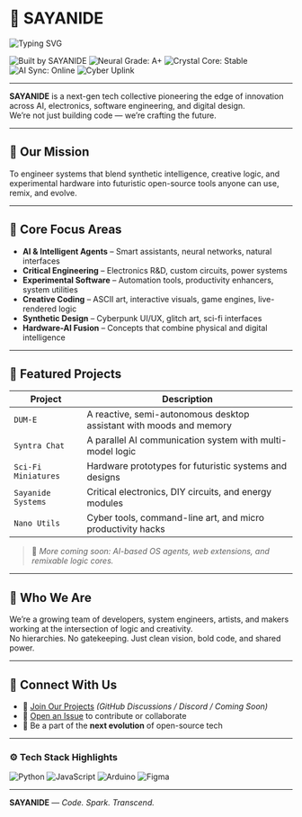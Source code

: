 # 🧠 SAYANIDE

<img src="https://readme-typing-svg.herokuapp.com?font=Fira+Code&pause=1000&color=1976D2&center=true&vCenter=true&width=600&lines=SayanideNX;Explode+Ordinary%2C+Ignite+Intelligence;Sayanide+-+Code%2C+Create%2C+Dominate;Built+to+Break+Limits;Sayanide%3A+Where+Madness+Meets+Logic;Synthetically+Engineered%2C+Organically+Brilliant;Not+Just+Code+-+It's+a+Catalyst" alt="Typing SVG" align="center" />

![Built by SAYANIDE](https://img.shields.io/badge/built%20by-SAYANIDE-0a0a0a?style=for-the-badge&logo=react)
![Neural Grade: A+](https://img.shields.io/badge/neural_grade-A%2B-blueviolet?style=for-the-badge&logo=openai)
![Crystal Core: Stable](https://img.shields.io/badge/crystal_core-stable-blue?style=for-the-badge&logo=powerbi)
![AI Sync: Online](https://img.shields.io/badge/AI_sync-online-green?style=for-the-badge&logo=neovim)
![Cyber Uplink](https://img.shields.io/badge/cyber_uplink-enabled-00ffff?style=for-the-badge&logo=cloudflare)

---

**SAYANIDE** is a next-gen tech collective pioneering the edge of innovation across AI, electronics, software engineering, and digital design.  
We’re not just building code — we’re crafting the future.

---

## 🚀 Our Mission

To engineer systems that blend synthetic intelligence, creative logic, and experimental hardware into futuristic open-source tools anyone can use, remix, and evolve.

---

## 🔬 Core Focus Areas

- **AI & Intelligent Agents** – Smart assistants, neural networks, natural interfaces  
- **Critical Engineering** – Electronics R&D, custom circuits, power systems  
- **Experimental Software** – Automation tools, productivity enhancers, system utilities  
- **Creative Coding** – ASCII art, interactive visuals, game engines, live-rendered logic  
- **Synthetic Design** – Cyberpunk UI/UX, glitch art, sci-fi interfaces  
- **Hardware-AI Fusion** – Concepts that combine physical and digital intelligence  

---

## 🧪 Featured Projects

| Project        | Description |
|----------------|-------------|
| `DUM-E`        | A reactive, semi-autonomous desktop assistant with moods and memory |
| `Syntra Chat`  | A parallel AI communication system with multi-model logic |
| `Sci-Fi Miniatures` | Hardware prototypes for futuristic systems and designs |
| `Sayanide Systems` | Critical electronics, DIY circuits, and energy modules |
| `Nano Utils`   | Cyber tools, command-line art, and micro productivity hacks |

> 🔧 *More coming soon: AI-based OS agents, web extensions, and remixable logic cores.*

---

## 🌌 Who We Are

We’re a growing team of developers, system engineers, artists, and makers working at the intersection of logic and creativity.  
No hierarchies. No gatekeeping. Just clean vision, bold code, and shared power.

---

## 📡 Connect With Us

- 🔗 [Join Our Projects](#) *(GitHub Discussions / Discord / Coming Soon)*  
- 💬 [Open an Issue](#) to contribute or collaborate  
- 🌱 Be a part of the **next evolution** of open-source tech  

---

### ⚙️ Tech Stack Highlights

![Python](https://img.shields.io/badge/Python-3776AB?style=for-the-badge&logo=python&logoColor=white)
![JavaScript](https://img.shields.io/badge/JavaScript-F7DF1E?style=for-the-badge&logo=javascript&logoColor=black)
![Arduino](https://img.shields.io/badge/Arduino-00979D?style=for-the-badge&logo=arduino&logoColor=white)
![Figma](https://img.shields.io/badge/Figma-000000?style=for-the-badge&logo=figma)

---

**SAYANIDE** — *Code. Spark. Transcend.*
